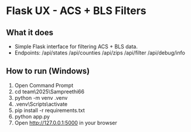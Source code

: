 # Flask UX - ACS + BLS Filters

## What it does
- Simple Flask interface for filtering ACS + BLS data.
- Endpoints:
  /api/states
  /api/counties
  /api/zips
  /api/filter
  /api/debug/info

## How to run (Windows)
1) Open Command Prompt
2) cd team\2025\Sampreethi66
3) python -m venv .venv
4) .venv\Scripts\activate
5) pip install -r requirements.txt
6) python app.py
7) Open http://127.0.0.1:5000 in your browser
